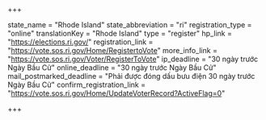 +++

state_name = "Rhode Island"
state_abbreviation = "ri"
registration_type = "online"
translationKey = "Rhode Island"
type = "register"
hp_link = "https://elections.ri.gov/"
registration_link = "https://vote.sos.ri.gov/Home/RegistertoVote"
more_info_link = "https://vote.sos.ri.gov/Voter/RegisterToVote"
ip_deadline = "30 ngày trước Ngày Bầu Cử"
online_deadline = "30 ngày trước Ngày Bầu Cử"
mail_postmarked_deadline = "Phải được đóng dấu bưu điện 30 ngày trước Ngày Bầu Cử"
confirm_registration_link = "https://vote.sos.ri.gov/Home/UpdateVoterRecord?ActiveFlag=0"

+++